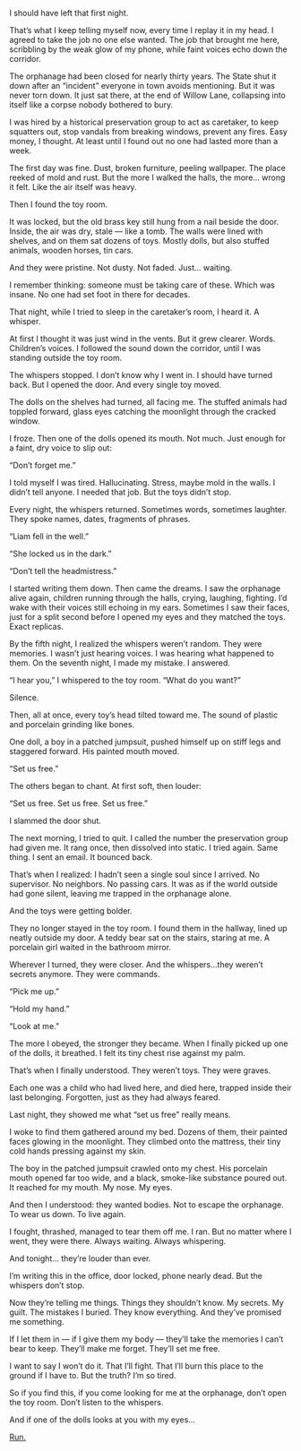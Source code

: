 I should have left that first night.

That’s what I keep telling myself now, every time I replay it in my head. I agreed to take the job no one else wanted. The job that brought me here, scribbling by the weak glow of my phone, while faint voices echo down the corridor.

The orphanage had been closed for nearly thirty years. The State shut it down after an “incident” everyone in town avoids mentioning. But it was never torn down. It just sat there, at the end of Willow Lane, collapsing into itself like a corpse nobody bothered to bury.

I was hired by a historical preservation group to act as caretaker, to keep squatters out, stop vandals from breaking windows, prevent any fires. Easy money, I thought. At least until I found out no one had lasted more than a week.

The first day was fine. Dust, broken furniture, peeling wallpaper. The place reeked of mold and rust. But the more I walked the halls, the more… wrong it felt. Like the air itself was heavy.

Then I found the toy room.

It was locked, but the old brass key still hung from a nail beside the door. Inside, the air was dry, stale — like a tomb. The walls were lined with shelves, and on them sat dozens of toys. Mostly dolls, but also stuffed animals, wooden horses, tin cars.

And they were pristine. Not dusty. Not faded. Just… waiting.

I remember thinking: someone must be taking care of these. Which was insane. No one had set foot in there for decades.

That night, while I tried to sleep in the caretaker’s room, I heard it. A whisper.

At first I thought it was just wind in the vents. But it grew clearer. Words. Children’s voices. I followed the sound down the corridor, until I was standing outside the toy room.

The whispers stopped. I don’t know why I went in. I should have turned back. But I opened the door. And every single toy moved.

The dolls on the shelves had turned, all facing me. The stuffed animals had toppled forward, glass eyes catching the moonlight through the cracked window.

I froze. Then one of the dolls opened its mouth. Not much. Just enough for a faint, dry voice to slip out:

“Don’t forget me.”

I told myself I was tired. Hallucinating. Stress, maybe mold in the walls. I didn’t tell anyone. I needed that job. But the toys didn’t stop.

Every night, the whispers returned. Sometimes words, sometimes laughter. They spoke names, dates, fragments of phrases.

“Liam fell in the well.”

“She locked us in the dark.”

“Don’t tell the headmistress.”

I started writing them down. Then came the dreams. I saw the orphanage alive again, children running through the halls, crying, laughing, fighting. I’d wake with their voices still echoing in my ears. Sometimes I saw their faces, just for a split second before I opened my eyes and they matched the toys. Exact replicas.

By the fifth night, I realized the whispers weren’t random. They were memories. I wasn’t just hearing voices. I was hearing what happened to them. On the seventh night, I made my mistake. I answered.

“I hear you,” I whispered to the toy room. “What do you want?”

Silence.

Then, all at once, every toy’s head tilted toward me. The sound of plastic and porcelain grinding like bones.

One doll, a boy in a patched jumpsuit, pushed himself up on stiff legs and staggered forward. His painted mouth moved.

“Set us free.”

The others began to chant. At first soft, then louder:

“Set us free. Set us free. Set us free.”

I slammed the door shut.

The next morning, I tried to quit. I called the number the preservation group had given me. It rang once, then dissolved into static. I tried again. Same thing. I sent an email. It bounced back.

That’s when I realized: I hadn’t seen a single soul since I arrived. No supervisor. No neighbors. No passing cars. It was as if the world outside had gone silent, leaving me trapped in the orphanage alone.

And the toys were getting bolder.

They no longer stayed in the toy room. I found them in the hallway, lined up neatly outside my door. A teddy bear sat on the stairs, staring at me. A porcelain girl waited in the bathroom mirror.

Wherever I turned, they were closer. And the whispers…they weren’t secrets anymore. They were commands.

“Pick me up.” 

“Hold my hand.”

“Look at me.”

The more I obeyed, the stronger they became. When I finally picked up one of the dolls, it breathed. I felt its tiny chest rise against my palm.

That’s when I finally understood. They weren’t toys. They were graves.

Each one was a child who had lived here, and died here, trapped inside their last belonging. Forgotten, just as they had always feared.

Last night, they showed me what “set us free” really means.

I woke to find them gathered around my bed. Dozens of them, their painted faces glowing in the moonlight. They climbed onto the mattress, their tiny cold hands pressing against my skin.

The boy in the patched jumpsuit crawled onto my chest. His porcelain mouth opened far too wide, and a black, smoke-like substance poured out. It reached for my mouth. My nose. My eyes.

And then I understood: they wanted bodies. Not to escape the orphanage. To wear us down. To live again.

I fought, thrashed, managed to tear them off me. I ran. But no matter where I went, they were there. Always waiting. Always whispering.

And tonight… they’re louder than ever.

I’m writing this in the office, door locked, phone nearly dead. But the whispers don’t stop.

Now they’re telling me things. Things they shouldn’t know. My secrets. My guilt. The mistakes I buried. They know everything. And they’ve promised me something.

If I let them in — if I give them my body — they’ll take the memories I can’t bear to keep. They’ll make me forget. They’ll set me free.

I want to say I won’t do it. That I’ll fight. That I’ll burn this place to the ground if I have to. But the truth? I’m so tired.

So if you find this, if you come looking for me at the orphanage, don’t open the toy room. Don’t listen to the whispers.

And if one of the dolls looks at you with my eyes…

[Run.](https://www.reddit.com/user/salty_Astronaut77/)
